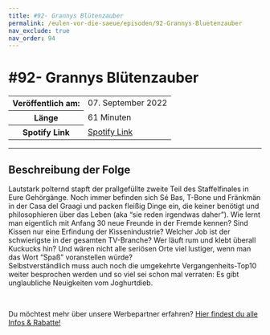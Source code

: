 ```yaml
---
title: #92- Grannys Blütenzauber
permalink: /eulen-vor-die-saeue/episoden/92-Grannys-Bluetenzauber
nav_exclude: true
nav_order: 94
---
```


# #92- Grannys Blütenzauber
<table class="resp-table dcf-table dcf-table-responsive dcf-table-bordered dcf-table-striped dcf-w-100%">
                    <tbody>
                        <tr>
                            <th scope="row">Veröffentlich am:</th>
                            <td data-label="Veröffentlich am:">07. September 2022</td>
                        </tr>
                        <tr>
                            <th scope="row">Länge </th>
                            <td data-label="Länge ">61 Minuten</td>
                        </tr><tr>
                                <th scope="row">Spotify Link</th>
                                <td data-label="Spotify Link"><a href="https://open.spotify.com/episode/0VFH0LfQ32MOOeCO3P1VQK">Spotify Link</a></td>
                            </tr></tbody>
                </table>

***

## Beschreibung der Folge

<div>
<p>Lautstark polternd stapft der prallgefüllte zweite Teil des Staffelfinales in Eure Gehörgänge. Noch immer befinden sich Sé Bas, T-Bone und Fränkmän in der Casa del Graagi und packen fleißig Dinge ein, die keiner benötigt und philosophieren über das Leben (aka “sie reden irgendwas daher”). Wie lernt man eigentlich mit Anfang 30 neue Freunde in der Fremde kennen? Sind Kissen nur eine Erfindung der Kissenindustrie? Welcher Job ist der schwierigste in der gesamten TV-Branche? Wer läuft rum und klebt überall Kuckucks hin? Und wären nicht alle seriösen Orte viel lustiger, wenn man das Wort “Spaß” voranstellen würde? <br/>Selbstverständlich muss auch noch die umgekehrte Vergangenheits-Top10 weiter besprochen werden und so viel sei schon mal verraten: Es gibt unglaubliche Neuigkeiten vom Joghurtdieb.</p><br/><p>Du möchtest mehr über unsere Werbepartner erfahren? <a href="https://linktr.ee/EulenvordieSaeue" rel="nofollow">Hier findest du alle Infos &amp; Rabatte!</a></p>  
</div>

